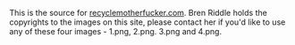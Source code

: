 This is the source for [recyclemotherfucker.com](http://www.recyclemotherfucker.com). Bren Riddle holds the copyrights to the images on this site, please contact her if you'd like to use any of these four images - 1.png, 2.png. 3.png and 4.png.